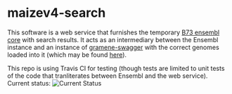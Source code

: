 # maizev4-search
This software is a web service that furnishes the temporary [B73 ensembl core](http://maizev4.gramene.org) with search results. It acts as an intermediary between the Ensembl instance and an instance of [gramene-swagger](warelab/gramene-swagger) with the correct genomes loaded into it (which may be found [here](http://devdata.gramene.org/zm4/v50/docs/?url=/v50/zm4/swagger)).

This repo is using Travis CI for testing (though tests are limited to unit tests of the code that tranliterates between Ensembl and the web service). Current status: ![Current Status](https://travis-ci.org/warelab/maizev4-search.svg?branch=master)

